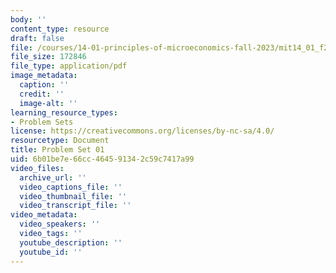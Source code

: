 ```yaml
---
body: ''
content_type: resource
draft: false
file: /courses/14-01-principles-of-microeconomics-fall-2023/mit14_01_f23_pset1.pdf
file_size: 172846
file_type: application/pdf
image_metadata:
  caption: ''
  credit: ''
  image-alt: ''
learning_resource_types:
- Problem Sets
license: https://creativecommons.org/licenses/by-nc-sa/4.0/
resourcetype: Document
title: Problem Set 01
uid: 6b01be7e-66cc-4645-9134-2c59c7417a99
video_files:
  archive_url: ''
  video_captions_file: ''
  video_thumbnail_file: ''
  video_transcript_file: ''
video_metadata:
  video_speakers: ''
  video_tags: ''
  youtube_description: ''
  youtube_id: ''
---
```

